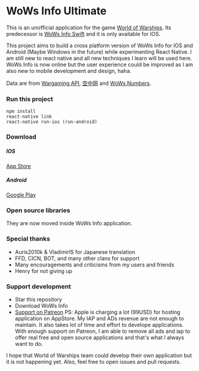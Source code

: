 # WoWs Info Ultimate
This is an unofficial application for the game [World of Warships](https://worldofwarships.com/). Its predecessor is [WoWs Info Swift](https://github.com/HenryQuan/WoWs_Info_Swift) and it is only available for IOS. 

This project aims to build a cross platform version of WoWs Info for IOS and Android (Maybe Windows in the future) while experimenting React Native. I am still new to react native and all new techniques I learn will be used here. WoWs Info is now online but the user experience could be improved as I am also new to mobile development and design, haha.

Data are from [Wargaming API](https://developers.wargaming.net), [空中网](http://wows.kongzhong.com/) and [WoWs Numbers](http://wows-numbers.com).

### Run this project
~~~~
npm install
react-native link
react-native run-ios (run-android)
~~~~
### Download
##### IOS
[App Store](https://itunes.apple.com/app/id1202750166)
##### Android
[Google Play](https://play.google.com/store/apps/details?id=com.yihengquan.wowsinfo)

### Open source libraries
They are now moved inside WoWs Info application.

### Special thanks
- Auris2010k & VladimirlS for Japanese translation
- FFD, CICN, BOT, and many other clans for support
- Many encouragements and criticisms from my users and friends
- Henry for not giving up

### Support development
- Star this repository
- Download WoWs Info
- [Support on Patreon](https://www.patreon.com/henryquan) 
PS: Apple is charging a lot (99USD) for hosting application on AppStore. My IAP and ADs revenue are not enough to maintain. It also takes lot of time and effort to develope applications. With enough support on Patreon, I am able to remove all ads and iap to offer real free and open source applications and that's what I always want to do.

I hope that World of Warships team could develop their own application but it is not happening yet. Also, feel free to open issues and pull requests.
